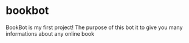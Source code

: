 # bookbot
BookBot is my first project!
The purpose of this bot it to give you many informations about any online book
